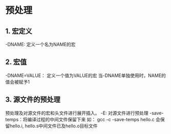 # 预处理

## 1. 宏定义
-DNAME: 定义一个名为NAME的宏
## 2. 宏值
-DNAME=VALUE： 定义一个值为VALUE的宏
当-DNAME单独使用时，NAME的值会被赋予1
## 3. 源文件的预处理
预处理及对源文件的宏和头文件进行展开插入。
-E: 对源文件进行预处理
-save-temps：将编译过程的中间文件保留下来
如： gcc -c -save-temps hello.c
会保留hello.i, hello.s中间文件已及hello.o目标文件
